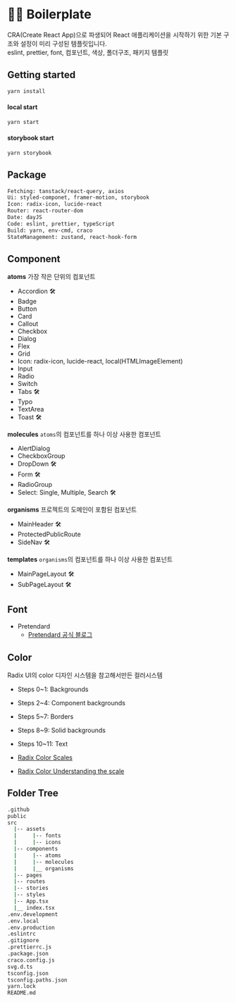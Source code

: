 # 👨‍💻 Boilerplate

CRA(Create React App)으로 파생되어 React 애플리케이션을 시작하기 위한 기본 구조와 설정이 미리 구성된 템플릿입니다. <br>
eslint, prettier, font, 컴포넌트, 색상, 폴더구조, 패키지 템플릿

## Getting started

```sh
yarn install
```

#### local start

```sh
yarn start
```

#### storybook start

```sh
yarn storybook
```

## Package

```sh
Fetching: tanstack/react-query, axios
Ui: styled-componet, framer-motion, storybook
Icon: radix-icon, lucide-react
Router: react-router-dom
Date: dayJS
Code: eslint, prettier, typeScript
Build: yarn, env-cmd, craco
StateManagement: zustand, react-hook-form
```

## Component

**atoms**
가장 작은 단위의 컴포넌트

- Accordion 🛠️
- Badge
- Button
- Card
- Callout
- Checkbox
- Dialog
- Flex
- Grid
- Icon: radix-icon, lucide-react, local(HTMLImageElement)
- Input
- Radio
- Switch
- Tabs 🛠️
- Typo
- TextArea
- Toast 🛠️

**molecules**
`atoms`의 컴포넌트를 하나 이상 사용한 컴포넌트

- AlertDialog
- CheckboxGroup
- DropDown 🛠️
- Form 🛠️
- RadioGroup
- Select: Single, Multiple, Search 🛠️

**organisms**
프로젝트의 도메인이 포함된 컴포넌트

- MainHeader 🛠️
- ProtectedPublicRoute
- SideNav 🛠️

**templates**
`organisms`의 컴포넌트를 하나 이상 사용한 컴포넌트

- MainPageLayout 🛠️
- SubPageLayout 🛠️

## Font

- Pretendard
  - [Pretendard 공식 블로그](https://cactus.tistory.com/306)

## Color

Radix UI의 color 디자인 시스템을 참고해서만든 컬러시스템

- Steps 0~1: Backgrounds
- Steps 2~4: Component backgrounds
- Steps 5~7: Borders
- Steps 8~9: Solid backgrounds
- Steps 10~11: Text

- [Radix Color Scales](https://www.radix-ui.com/colors/docs/palette-composition/scales)
- [Radix Color Understanding the scale](https://www.radix-ui.com/colors/docs/palette-composition/understanding-the-scale#steps-35-component-backgrounds)

## Folder Tree

```sh
.github
public
src
  |-- assets
  |     |-- fonts
  |     |-- icons
  |-- components
  |     |-- atoms
  |     |-- molecules
  |     |__ organisms
  |-- pages
  |-- routes
  |-- stories
  |-- styles
  |-- App.tsx
  |__ index.tsx
.env.development
.env.local
.env.production
.eslintrc
.gitignore
.prettierrc.js
.package.json
craco.config.js
svg.d.ts
tsconfig.json
tsconfig.paths.json
yarn.lock
README.md
```
